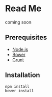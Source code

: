 Read Me
=========

coming soon

Prerequisites
--------------

- [Node.js](http://nodejs.org/)
- [Bower](http://bower.io/) 
- [Grunt](http://http://gruntjs.com/)

Installation
--------------

```sh
npm install
bower install
```

